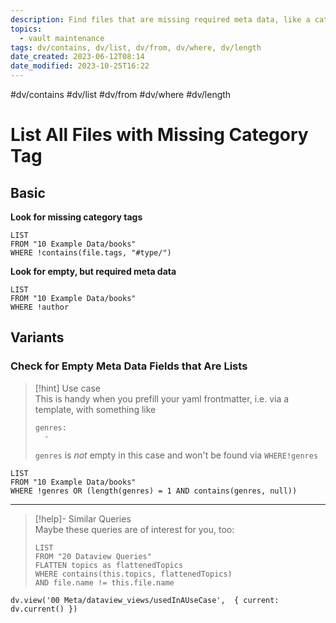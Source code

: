 ```yaml
---
description: Find files that are missing required meta data, like a category tag or a meta data field that should have a value
topics:
  - vault maintenance
tags: dv/contains, dv/list, dv/from, dv/where, dv/length
date_created: 2023-06-12T08:14
date_modified: 2023-10-25T16:22
---
```


#dv/contains #dv/list #dv/from #dv/where #dv/length

# List All Files with Missing Category Tag

## Basic

**Look for missing category tags**

```dataview
LIST
FROM "10 Example Data/books"
WHERE !contains(file.tags, "#type/")
```

**Look for empty, but required meta data**

```dataview
LIST
FROM "10 Example Data/books"
WHERE !author
```

## Variants

### Check for Empty Meta Data Fields that Are Lists

> [!hint] Use case  
> This is handy when you prefill your yaml frontmatter, i.e. via a template, with something like
> 
> ```
> genres:
>   - 
> ```
> 
> `genres` is *not* empty in this case and won't be found via `WHERE!genres`

```dataview
LIST
FROM "10 Example Data/books"
WHERE !genres OR (length(genres) = 1 AND contains(genres, null))
```

---

<!-- === end of query page ===  -->

> [!help]- Similar Queries  
> Maybe these queries are of interest for you, too:
> 
> ```dataview
> LIST
> FROM "20 Dataview Queries"
> FLATTEN topics as flattenedTopics
> WHERE contains(this.topics, flattenedTopics)
> AND file.name != this.file.name
> ```

```dataviewjs
dv.view('00 Meta/dataview_views/usedInAUseCase',  { current: dv.current() })
```
